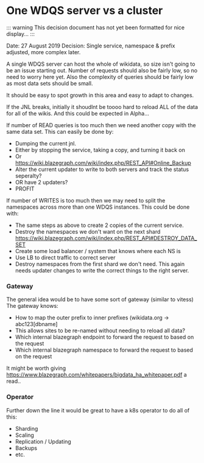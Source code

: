 # One WDQS server vs a cluster

::: warning
This decision document has not yet been formatted for nice display...
:::

Date: 27 August 2019
Decision: Single service, namespace & prefix adjusted, more complex later.

A single WDQS server can host the whole of wikidata, so size isn't going to be an
issue starting out.
Number of requests should also be fairly low, so no need to worry here yet.
Also the complexity of queries should be fairly low as most data sets should be small.

It should be easy to spot growth in this area and easy to adapt to changes.

If the JNL breaks, initially it shoudlnt be toooo hard to reload ALL of the data for
all of the wikis. And this could be expected in Alpha...

If number of READ queries is too much then we need another copy with the same data set.
This can easily be done by:
 - Dumping the current jnl.
  - Either by stopping the service, taking a copy, and turning it back on
  - Or https://wiki.blazegraph.com/wiki/index.php/REST_API#Online_Backup
 - Alter the current updater to write to both servers and track the status seperalty?
 - OR have 2 updaters?
 - PROFIT

If number of WRITES is too much then we may need to split the namespaces across
more than one WDQS instances.
This could be done with:
 - The same steps as above to create 2 copies of the current service.
 - Destroy the namespaces we don't want on the next shard https://wiki.blazegraph.com/wiki/index.php/REST_API#DESTROY_DATA_SET
 - Create some load balancer / system that knows where each NS is
 - Use LB to direct traffic to correct server
 - Destroy namespaces from the first shard we don't need.
This again needs updater changes to write the correct things to the right server.

### Gateway
The general idea would be to have some sort of gateway (similar to vitess)
The gateway knows:
 - How to map the outer prefix to inner prefixes (wikidata.org -> abc123[dbname]
  - This allows sites to be re-named without needing to reload all data?
 - Which internal blazegraph endpoint to forward the request to based on the request
 - Which internal blazegraph namespace to forward the request to based on the request

It might be worth giving https://www.blazegraph.com/whitepapers/bigdata_ha_whitepaper.pdf
a read..

### Operator
Further down the line it would be great to have a k8s operator to do all of this:
 - Sharding
 - Scaling
 - Replication / Updating
 - Backups
 - etc.
